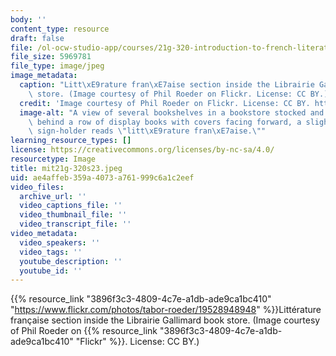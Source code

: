 ```yaml
---
body: ''
content_type: resource
draft: false
file: /ol-ocw-studio-app/courses/21g-320-introduction-to-french-literature-spring-2023/mit21g-320s23.jpeg
file_size: 5969781
file_type: image/jpeg
image_metadata:
  caption: "Litt\xE9rature fran\xE7aise section inside the Librairie Gallimard book\
    \ store. (Image courtesy of Phil Roeder on Flickr. License: CC BY.)"
  credit: 'Image courtesy of Phil Roeder on Flickr. License: CC BY. https://www.flickr.com/photos/tabor-roeder/19528948948'
  image-alt: "A view of several bookshelves in a bookstore stocked and organized neatly\
    \ behind a row of display books with covers facing forward, a slightly askew metal\
    \ sign-holder reads \"litt\xE9rature fran\xE7aise.\""
learning_resource_types: []
license: https://creativecommons.org/licenses/by-nc-sa/4.0/
resourcetype: Image
title: mit21g-320s23.jpeg
uid: ae4affeb-359a-4073-a761-999c6a1c2eef
video_files:
  archive_url: ''
  video_captions_file: ''
  video_thumbnail_file: ''
  video_transcript_file: ''
video_metadata:
  video_speakers: ''
  video_tags: ''
  youtube_description: ''
  youtube_id: ''
---
```

{{% resource_link "3896f3c3-4809-4c7e-a1db-ade9ca1bc410" "https://www.flickr.com/photos/tabor-roeder/19528948948" %}}Littérature française section inside the Librairie Gallimard book store. (Image courtesy of Phil Roeder on {{% resource_link "3896f3c3-4809-4c7e-a1db-ade9ca1bc410" "Flickr" %}}. License: CC BY.)